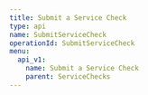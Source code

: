 ```yaml
---
title: Submit a Service Check
type: api
name: SubmitServiceCheck
operationId: SubmitServiceCheck
menu:
  api_v1:
    name: Submit a Service Check
    parent: ServiceChecks
---
```

